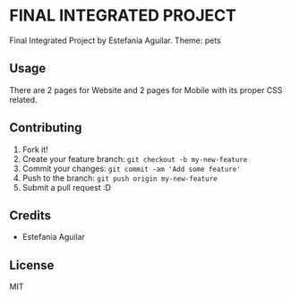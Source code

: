 # FINAL INTEGRATED PROJECT

Final Integrated Project by Estefania Aguilar.
Theme: pets

## Usage

There are 2 pages for Website and 2 pages for Mobile with its proper CSS related.

## Contributing

1. Fork it!
2. Create your feature branch: `git checkout -b my-new-feature`
3. Commit your changes: `git commit -am 'Add some feature'`
4. Push to the branch: `git push origin my-new-feature`
5. Submit a pull request :D

## Credits

* Estefania Aguilar

## License

MIT